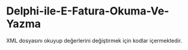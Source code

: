 # Delphi-ile-E-Fatura-Okuma-Ve-Yazma
XML dosyasını okuyup değerlerini değiştirmek için kodlar içermektedir.
